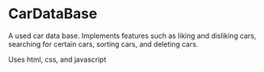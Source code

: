 # CarDataBase
A used car data base. Implements features such as liking and disliking cars, searching for certain cars, sorting cars, and deleting cars.

Uses html, css, and javascript
